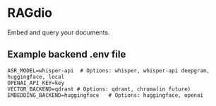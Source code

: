 # RAGdio

Embed and query your documents.

## Example backend .env file

```
ASR_MODEL=whisper-api  # Options: whisper, whisper-api deepgram, huggingface, local
OPENAI_API_KEY=key
VECTOR_BACKEND=qdrant # Options: qdrant, chroma(in future)
EMBEDDING_BACKEND=huggingface   # Options: huggingface, openai
```
